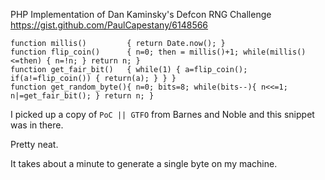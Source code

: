 PHP Implementation of Dan Kaminsky's Defcon RNG Challenge
https://gist.github.com/PaulCapestany/6148566

    
    function millis()         { return Date.now(); }
    function flip_coin()      { n=0; then = millis()+1; while(millis()<=then) { n=!n; } return n; }
    function get_fair_bit()   { while(1) { a=flip_coin(); if(a!=flip_coin()) { return(a); } } }
    function get_random_byte(){ n=0; bits=8; while(bits--){ n<<=1; n|=get_fair_bit(); } return n; }

I picked up a copy of `PoC || GTFO` from Barnes and Noble and this snippet was in there.

Pretty neat.

It takes about a minute to generate a single byte on my machine.
